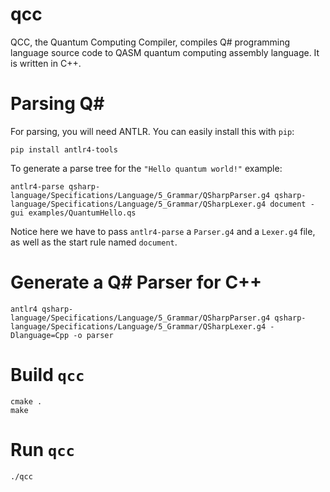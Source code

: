 # qcc
QCC, the Quantum Computing Compiler, compiles Q# programming language source code to QASM quantum computing assembly language. It is written in C++.

# Parsing Q#
For parsing, you will need ANTLR. You can easily install this with `pip`:
```
pip install antlr4-tools
```

To generate a parse tree for the `"Hello quantum world!"` example:
```
antlr4-parse qsharp-language/Specifications/Language/5_Grammar/QSharpParser.g4 qsharp-language/Specifications/Language/5_Grammar/QSharpLexer.g4 document -gui examples/QuantumHello.qs 
```
Notice here we have to pass `antlr4-parse` a `Parser.g4` and a `Lexer.g4` file, as well as the start rule named `document`.

# Generate a Q# Parser for C++
```
antlr4 qsharp-language/Specifications/Language/5_Grammar/QSharpParser.g4 qsharp-language/Specifications/Language/5_Grammar/QSharpLexer.g4 -Dlanguage=Cpp -o parser
```

# Build `qcc`
```
cmake .
make
```

# Run `qcc`
```
./qcc
```
